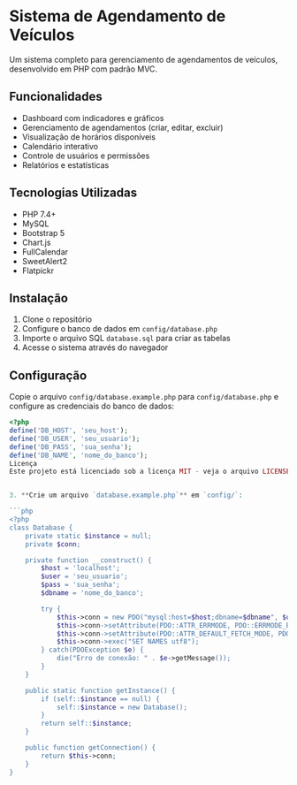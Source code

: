 # Sistema de Agendamento de Veículos

Um sistema completo para gerenciamento de agendamentos de veículos, desenvolvido em PHP com padrão MVC.

## Funcionalidades

- Dashboard com indicadores e gráficos
- Gerenciamento de agendamentos (criar, editar, excluir)
- Visualização de horários disponíveis
- Calendário interativo
- Controle de usuários e permissões
- Relatórios e estatísticas

## Tecnologias Utilizadas

- PHP 7.4+
- MySQL
- Bootstrap 5
- Chart.js
- FullCalendar
- SweetAlert2
- Flatpickr

## Instalação

1. Clone o repositório
2. Configure o banco de dados em `config/database.php`
3. Importe o arquivo SQL `database.sql` para criar as tabelas
4. Acesse o sistema através do navegador

## Configuração

Copie o arquivo `config/database.example.php` para `config/database.php` e configure as credenciais do banco de dados:

````php
<?php
define('DB_HOST', 'seu_host');
define('DB_USER', 'seu_usuario');
define('DB_PASS', 'sua_senha');
define('DB_NAME', 'nome_do_banco');
Licença
Este projeto está licenciado sob a licença MIT - veja o arquivo LICENSE para detalhes.


3. **Crie um arquivo `database.example.php`** em `config/`:

```php
<?php
class Database {
    private static $instance = null;
    private $conn;

    private function __construct() {
        $host = 'localhost';
        $user = 'seu_usuario';
        $pass = 'sua_senha';
        $dbname = 'nome_do_banco';

        try {
            $this->conn = new PDO("mysql:host=$host;dbname=$dbname", $user, $pass);
            $this->conn->setAttribute(PDO::ATTR_ERRMODE, PDO::ERRMODE_EXCEPTION);
            $this->conn->setAttribute(PDO::ATTR_DEFAULT_FETCH_MODE, PDO::FETCH_ASSOC);
            $this->conn->exec("SET NAMES utf8");
        } catch(PDOException $e) {
            die("Erro de conexão: " . $e->getMessage());
        }
    }

    public static function getInstance() {
        if (self::$instance == null) {
            self::$instance = new Database();
        }
        return self::$instance;
    }

    public function getConnection() {
        return $this->conn;
    }
}
````
